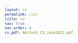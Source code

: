 ```yaml
---
layout: cv
permalink: /cv/
title: cv
nav: true
nav_order: 4
cv_pdf: Amitesh_CV_June2022.pdf
---
```

